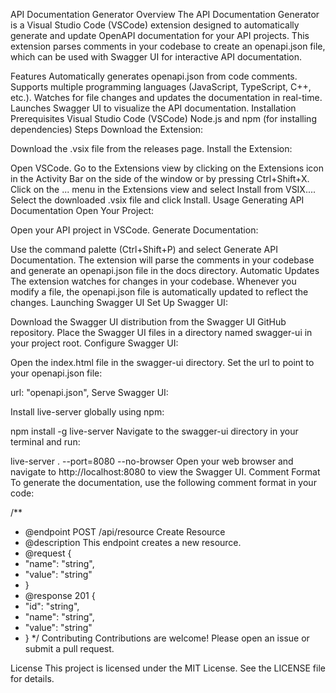 API Documentation Generator
Overview
The API Documentation Generator is a Visual Studio Code (VSCode) extension designed to automatically generate and update OpenAPI documentation for your API projects. This extension parses comments in your codebase to create an openapi.json file, which can be used with Swagger UI for interactive API documentation.

Features
Automatically generates openapi.json from code comments.
Supports multiple programming languages (JavaScript, TypeScript, C++, etc.).
Watches for file changes and updates the documentation in real-time.
Launches Swagger UI to visualize the API documentation.
Installation
Prerequisites
Visual Studio Code (VSCode)
Node.js and npm (for installing dependencies)
Steps
Download the Extension:

Download the .vsix file from the releases page.
Install the Extension:

Open VSCode.
Go to the Extensions view by clicking on the Extensions icon in the Activity Bar on the side of the window or by pressing Ctrl+Shift+X.
Click on the ... menu in the Extensions view and select Install from VSIX....
Select the downloaded .vsix file and click Install.
Usage
Generating API Documentation
Open Your Project:

Open your API project in VSCode.
Generate Documentation:

Use the command palette (Ctrl+Shift+P) and select Generate API Documentation.
The extension will parse the comments in your codebase and generate an openapi.json file in the docs directory.
Automatic Updates
The extension watches for changes in your codebase. Whenever you modify a file, the openapi.json file is automatically updated to reflect the changes.
Launching Swagger UI
Set Up Swagger UI:

Download the Swagger UI distribution from the Swagger UI GitHub repository.
Place the Swagger UI files in a directory named swagger-ui in your project root.
Configure Swagger UI:

Open the index.html file in the swagger-ui directory.
Set the url to point to your openapi.json file:

url: "openapi.json",
Serve Swagger UI:

Install live-server globally using npm:

npm install -g live-server
Navigate to the swagger-ui directory in your terminal and run:

live-server . --port=8080 --no-browser
Open your web browser and navigate to http://localhost:8080 to view the Swagger UI.
Comment Format
To generate the documentation, use the following comment format in your code:


/**
 * @endpoint POST /api/resource Create Resource
 * @description This endpoint creates a new resource.
 * @request {
 *   "name": "string",
 *   "value": "string"
 * }
 * @response 201 {
 *   "id": "string",
 *   "name": "string",
 *   "value": "string"
 * }
 */
Contributing
Contributions are welcome! Please open an issue or submit a pull request.

License
This project is licensed under the MIT License. See the LICENSE file for details.
